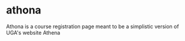 # athona
Athona is a course registration page meant to be a simplistic version of UGA's website Athena
